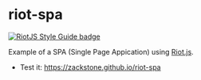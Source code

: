 # riot-spa

[![RiotJS Style Guide badge](https://cdn.rawgit.com/voorhoede/riotjs-style-guide/master/riotjs-style-guide.svg)](https://github.com/voorhoede/riotjs-style-guide)

Example of a SPA (Single Page Appication) using [Riot.js](http://riotjs.com/).

- Test it: https://zackstone.github.io/riot-spa
